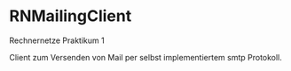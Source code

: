 # RNMailingClient
Rechnernetze Praktikum 1

Client zum Versenden von Mail per selbst implementiertem smtp Protokoll.
